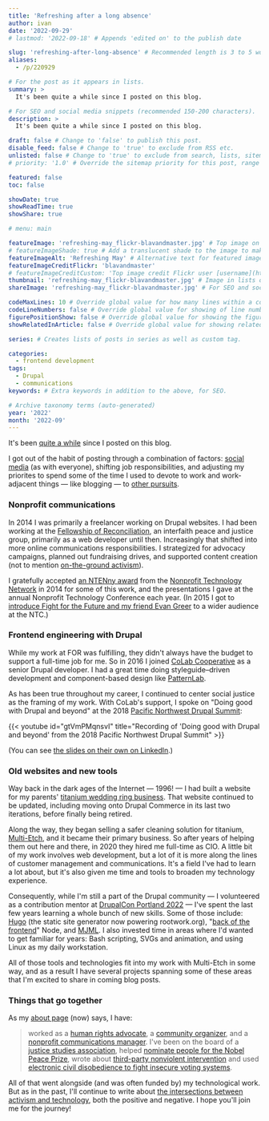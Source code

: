```yaml
---
title: 'Refreshing after a long absence'
author: ivan
date: '2022-09-29'
# lastmod: '2022-09-18' # Appends 'edited on' to the publish date

slug: 'refreshing-after-long-absence' # Recommended length is 3 to 5 words.
aliases:
  - /p/220929

# For the post as it appears in lists.
summary: >
  It's been quite a while since I posted on this blog.

# For SEO and social media snippets (recommended 150-200 characters).
description: >
  It's been quite a while since I posted on this blog.

draft: false # Change to 'false' to publish this post.
disable_feed: false # Change to 'true' to exclude from RSS etc.
unlisted: false # Change to 'true' to exclude from search, lists, sitemaps, and feeds.
# priority: '1.0' # Override the sitemap priority for this post, range 1.0 (high) to 0.0 (low)

featured: false
toc: false

showDate: true
showReadTime: true
showShare: true

# menu: main

featureImage: 'refreshing-may_flickr-blavandmaster.jpg' # Top image on post.
# featureImageShade: true # Add a translucent shade to the image to make overlaid text easier to read.
featureImageAlt: 'Refreshing May' # Alternative text for featured image.
featureImageCreditFlickr: 'blavandmaster'
# featureImageCreditCustom: 'Top image credit Flickr user [username](https://www.flickr.com/photos/username).'
thumbnail: 'refreshing-may_flickr-blavandmaster.jpg' # Image in lists of posts.
shareImage: 'refreshing-may_flickr-blavandmaster.jpg' # For SEO and social media snippets. Falls back to thumbnail (if set) or featureImage.

codeMaxLines: 10 # Override global value for how many lines within a code block before auto-collapsing.
codeLineNumbers: false # Override global value for showing of line numbers within code block.
figurePositionShow: false # Override global value for showing the figure label.
showRelatedInArticle: false # Override global value for showing related posts in this series at the end of the content.

series: # Creates lists of posts in series as well as custom tag.

categories:
  - frontend development
tags:
  - Drupal
  - communications
keywords: # Extra keywords in addition to the above, for SEO.

# Archive taxonomy terms (auto-generated)
year: '2022'
month: '2022-09'
---
```


It's been
[quite a while](/blog/2014/04/join-me-devsigner-conference-portland-may-designers-developers-join-forces/)
since I posted on this blog.

I got out of the habit of posting through a combination of factors:
[social media](https://twitter.com/rootwork) (as with everyone), shifting job
responsibilities, and adjusting my priorites to spend some of the time I used to
devote to work and work-adjacent things &#8212; like blogging &#8212; to
[other pursuits](https://www.bellsofthecascades.org/about).

### Nonprofit communications

In 2014 I was primarily a freelancer working on Drupal websites. I had been
working at the [Fellowship of Reconciliation](https://forusa.org/), an
interfaith peace and justice group, primarily as a web developer until then.
Increasingly that shifted into more online communications responsibilities. I
strategized for advocacy campaigns, planned out fundraising drives, and
supported content creation (not to mention
[on-the-ground activism](https://web.archive.org/web/20160419200729/http://forusa.org/blogs/ivan-boothe/honoring-active-nonviolence-us-middle-east/11909)).

I gratefully accepted
[an NTENny award](https://web.archive.org/web/20150407225011/http://www.nten.org/awards/2014/ntenny)
from the [Nonprofit Technology Network](https://www.nten.org/) in 2014 for some
of this work, and the presentations I gave at the annual Nonprofit Technology
Conference each year. (In 2015 I got to
[introduce Fight for the Future and my friend Evan Greer](https://www.slideshare.net/rootwork/saving-the-internet-with-the-internet-the-net-neutrality-victory-as-a-case-study)
to a wider audience at the NTC.)

### Frontend engineering with Drupal

While my work at FOR was fulfilling, they didn't always have the budget to
support a full-time job for me. So in 2016 I joined
[CoLab Cooperative](https://colab.coop/) as a senior Drupal developer. I had a
great time doing styleguide&#8211;driven development and component-based design
like [PatternLab](https://patternlab.io/).

As has been true throughout my career, I continued to center social justice as
the framing of my work. With CoLab's support, I spoke on "Doing good with Drupal
and beyond" at the 2018
[Pacific Northwest Drupal Summit](https://pnwdrupalsummit.org):

{{< youtube id="gtVmPMqnsvI" title="Recording of 'Doing good with Drupal and beyond' from the 2018 Pacific Northwest Drupal Summit" >}}

(You can see
[the slides on their own on LinkedIn](https://www.linkedin.com/in/ivanboothe/details/experience/1103947024/multiple-media-viewer/?profileId=ACoAAABl33EBS2mPp7MzOR78g03Gb0rtewlEVQw&treasuryMediaId=1527283177501).)

### Old websites and new tools

Way back in the dark ages of the Internet &#8212; 1996! &#8212; I had built a
website for my parents'
[titanium wedding ring business](https://www.titaniumringsforever.com/). That
website continued to be updated, including moving onto Drupal Commerce in its
last two iterations, before finally being retired.

Along the way, they began selling a safer cleaning solution for titanium,
[Multi-Etch](https://www.multietch.com/), and it became their primary business.
So after years of helping them out here and there, in 2020 they hired me
full-time as CIO. A little bit of my work involves web development, but a lot of
it is more along the lines of customer management and communications. It's a
field I've had to learn a lot about, but it's also given me time and tools to
broaden my technology experience.

Consequently, while I'm still a part of the Drupal community &#8212; I
volunteered as a contribution mentor at
[DrupalCon Portland 2022](https://events.drupal.org/portland2022) &#8212; I've
spent the last few years learning a whole bunch of new skills. Some of those
include: [Hugo](https://gohugo.io/) (the static site generator now powering
rootwork.org),
"[back of the frontend](https://css-tricks.com/front-of-the-front-back-of-the-front/)"
Node, and [MJML](https://mjml.io/). I also invested time in areas where I'd
wanted to get familiar for years: Bash scripting, SVGs and animation, and using
Linux as my daily workstation.

All of those tools and technologies fit into my work with Multi-Etch in some
way, and as a result I have several projects spanning some of these areas that
I'm excited to share in coming blog posts.

### Things that go together

As my [about page](/about/) (now) says, I have:

> worked as a
> [human rights advocate](https://web.archive.org/web/20080131080116/http://www.genocideintervention.net/),
> a
> [community organizer](https://web.archive.org/web/20111226083543/http://www.casinofreephilly.org:80/),
> and a [nonprofit communications manager](https://forusa.org/). I've been on
> the board of a
> [justice studies association](https://www.peacejusticestudies.org/), helped
> [nominate people for the Nobel Peace Prize](https://www.afsc.org/content/afsc-and-nobel-peace-prize),
> wrote about
> [third-party nonviolent intervention](https://works.swarthmore.edu/fac-soc-anth/29/)
> and used
> [electronic civil disobedience to fight insecure voting systems](https://web.archive.org/web/20050204141450/https://www.why-war.com/features/2003/11/diebold_analyzed.html).

All of that went alongside (and was often funded by) my technological work. But
as in the past, I'll continue to write about
[the intersections between activism and technology](/blog/2014/03/online-advocacy-learn-community-organizing/),
both the positive and negative. I hope you'll join me for the journey!
